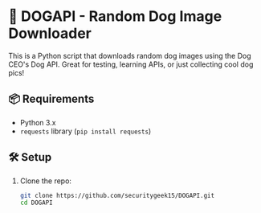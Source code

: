 # 🐶 DOGAPI - Random Dog Image Downloader

This is a Python script that downloads random dog images using the Dog CEO's Dog API. Great for testing, learning APIs, or just collecting cool dog pics!

## 📦 Requirements

- Python 3.x
- `requests` library (`pip install requests`)

## 🛠 Setup

1. Clone the repo:
   ```bash
   git clone https://github.com/securitygeek15/DOGAPI.git
   cd DOGAPI
